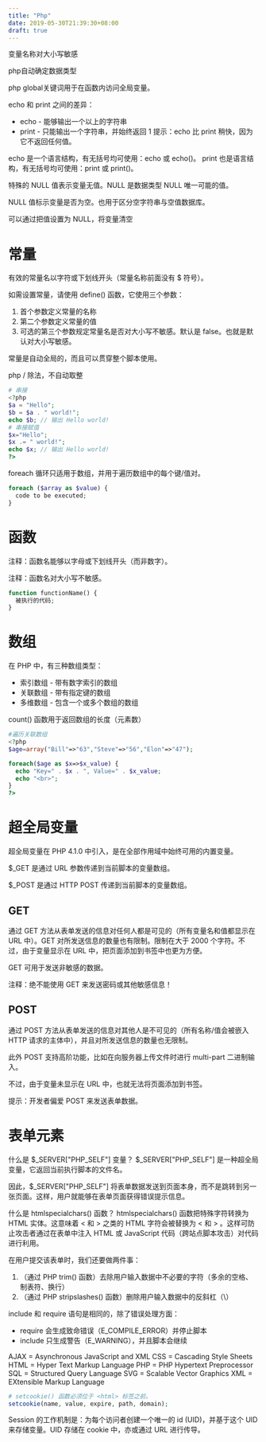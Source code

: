 ```yaml
---
title: "Php"
date: 2019-05-30T21:39:30+08:00
draft: true
---
```


变量名称对大小写敏感

php自动确定数据类型

php global关键词用于在函数内访问全局变量。

echo 和 print 之间的差异：

- echo - 能够输出一个以上的字符串
- print - 只能输出一个字符串，并始终返回 1
提示：echo 比 print 稍快，因为它不返回任何值。

echo 是一个语言结构，有无括号均可使用：echo 或 echo()。
print 也是语言结构，有无括号均可使用：print 或 print()。

特殊的 NULL 值表示变量无值。NULL 是数据类型 NULL 唯一可能的值。

NULL 值标示变量是否为空。也用于区分空字符串与空值数据库。

可以通过把值设置为 NULL，将变量清空

# 常量
有效的常量名以字符或下划线开头（常量名称前面没有 $ 符号）。

如需设置常量，请使用 define() 函数，它使用三个参数：

1. 首个参数定义常量的名称
2. 第二个参数定义常量的值
3. 可选的第三个参数规定常量名是否对大小写不敏感。默认是 false。也就是默认对大小写敏感。

常量是自动全局的，而且可以贯穿整个脚本使用。

php / 除法，不自动取整

```php
# 串接
<?php
$a = "Hello";
$b = $a . " world!";
echo $b; // 输出 Hello world!
# 串接赋值
$x="Hello";
$x .= " world!";
echo $x; // 输出 Hello world!
?>
```

foreach 循环只适用于数组，并用于遍历数组中的每个键/值对。
```php
foreach ($array as $value) {
  code to be executed;
}
```
# 函数
注释：函数名能够以字母或下划线开头（而非数字）。

注释：函数名对大小写不敏感。

```php
function functionName() {
  被执行的代码;
}
```

# 数组

在 PHP 中，有三种数组类型：

- 索引数组 - 带有数字索引的数组
- 关联数组 - 带有指定键的数组
- 多维数组 - 包含一个或多个数组的数组

count() 函数用于返回数组的长度（元素数）
```php
#遍历关联数组
<?php
$age=array("Bill"=>"63","Steve"=>"56","Elon"=>"47");

foreach($age as $x=>$x_value) {
  echo "Key=" . $x . ", Value=" . $x_value;
  echo "<br>";
}
?>

```

# 超全局变量
超全局变量在 PHP 4.1.0 中引入，是在全部作用域中始终可用的内置变量。

$_GET 是通过 URL 参数传递到当前脚本的变量数组。

$_POST 是通过 HTTP POST 传递到当前脚本的变量数组。
## GET
通过 GET 方法从表单发送的信息对任何人都是可见的（所有变量名和值都显示在 URL 中）。GET 对所发送信息的数量也有限制。限制在大于 2000 个字符。不过，由于变量显示在 URL 中，把页面添加到书签中也更为方便。

GET 可用于发送非敏感的数据。

注释：绝不能使用 GET 来发送密码或其他敏感信息！

## POST

通过 POST 方法从表单发送的信息对其他人是不可见的（所有名称/值会被嵌入 HTTP 请求的主体中），并且对所发送信息的数量也无限制。

此外 POST 支持高阶功能，比如在向服务器上传文件时进行 multi-part 二进制输入。

不过，由于变量未显示在 URL 中，也就无法将页面添加到书签。

提示：开发者偏爱 POST 来发送表单数据。

# 表单元素
什么是 $_SERVER["PHP_SELF"] 变量？
$_SERVER["PHP_SELF"] 是一种超全局变量，它返回当前执行脚本的文件名。

因此，$_SERVER["PHP_SELF"] 将表单数据发送到页面本身，而不是跳转到另一张页面。这样，用户就能够在表单页面获得错误提示信息。

什么是 htmlspecialchars() 函数？
htmlspecialchars() 函数把特殊字符转换为 HTML 实体。这意味着 < 和 > 之类的 HTML 字符会被替换为 &lt; 和 &gt; 。这样可防止攻击者通过在表单中注入 HTML 或 JavaScript 代码（跨站点脚本攻击）对代码进行利用。

在用户提交该表单时，我们还要做两件事：

1. （通过 PHP trim() 函数）去除用户输入数据中不必要的字符（多余的空格、制表符、换行）
2. （通过 PHP stripslashes() 函数）删除用户输入数据中的反斜杠（\）


include 和 require 语句是相同的，除了错误处理方面：

- require 会生成致命错误（E_COMPILE_ERROR）并停止脚本
- include 只生成警告（E_WARNING），并且脚本会继续


AJAX = Asynchronous JavaScript and XML
CSS = Cascading Style Sheets
HTML = Hyper Text Markup Language
PHP = PHP Hypertext Preprocessor
SQL = Structured Query Language
SVG = Scalable Vector Graphics
XML = EXtensible Markup Language

```php
# setcookie() 函数必须位于 <html> 标签之前。
setcookie(name, value, expire, path, domain);
```

Session 的工作机制是：为每个访问者创建一个唯一的 id (UID)，并基于这个 UID 来存储变量。UID 存储在 cookie 中，亦或通过 URL 进行传导。